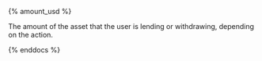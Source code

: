 {% amount_usd %}

The amount of the asset that the user is lending or withdrawing, depending on the action.

{% enddocs %}